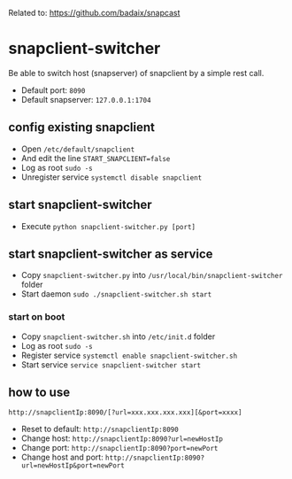 Related to: https://github.com/badaix/snapcast

# snapclient-switcher
Be able to switch host (snapserver) of snapclient by a simple rest call.
* Default port: `8090`
* Default snapserver: `127.0.0.1:1704`

## config existing snapclient
* Open `/etc/default/snapclient`
* And edit the line `START_SNAPCLIENT=false`
* Log as root `sudo -s`
* Unregister service `systemctl disable snapclient`

## start snapclient-switcher
* Execute `python snapclient-switcher.py [port]`

## start snapclient-switcher as service ##
* Copy `snapclient-switcher.py` into `/usr/local/bin/snapclient-switcher` folder
* Start daemon `sudo ./snapclient-switcher.sh start`
### start on boot
* Copy `snapclient-switcher.sh` into `/etc/init.d` folder
* Log as root `sudo -s`
* Register service `systemctl enable snapclient-switcher.sh`
* Start service `service snapclient-switcher start`

## how to use
`http://snapclientIp:8090/[?url=xxx.xxx.xxx.xxx][&port=xxxx]`
* Reset to default: `http://snapclientIp:8090`
* Change host: `http://snapclientIp:8090?url=newHostIp`
* Change port: `http://snapclientIp:8090?port=newPort`
* Change host and port: `http://snapclientIp:8090?url=newHostIp&port=newPort`
